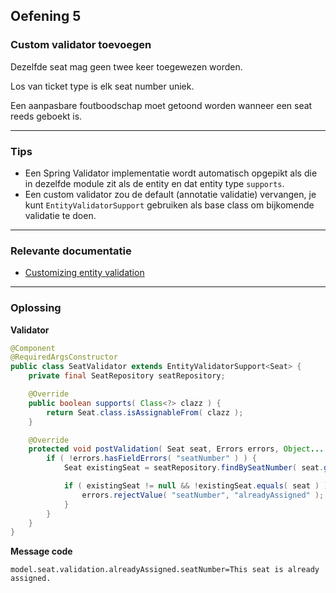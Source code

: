 ## Oefening 5
### Custom validator toevoegen
        
Dezelfde seat mag geen twee keer toegewezen worden.
 
Los van ticket type is elk seat number uniek.
 
Een aanpasbare foutboodschap moet getoond worden wanneer een seat reeds geboekt is.
  
----

### Tips

* Een Spring Validator implementatie wordt automatisch opgepikt als die in dezelfde module zit als de entity en dat entity type `supports`.
* Een custom validator zou de default (annotatie validatie) vervangen, je kunt `EntityValidatorSupport` gebruiken als base class om bijkomende validatie te doen.

----

### Relevante documentatie

*  [Customizing entity validation](https://across-docs.foreach.be/across-site/production/entity-module/3.2.0/customizing-entities/index.html#_customizing_entity_validation)
----

### Oplossing

**Validator**
```java
@Component
@RequiredArgsConstructor
public class SeatValidator extends EntityValidatorSupport<Seat> {
	private final SeatRepository seatRepository;

	@Override
	public boolean supports( Class<?> clazz ) {
		return Seat.class.isAssignableFrom( clazz );
	}

	@Override
	protected void postValidation( Seat seat, Errors errors, Object... validationHints ) {
		if ( !errors.hasFieldErrors( "seatNumber" ) ) {
			Seat existingSeat = seatRepository.findBySeatNumber( seat.getSeatNumber() );

			if ( existingSeat != null && !existingSeat.equals( seat ) ) {
				errors.rejectValue( "seatNumber", "alreadyAssigned" );
			}
		}
	}
}
```

**Message code**  
```properties
model.seat.validation.alreadyAssigned.seatNumber=This seat is already assigned.
```